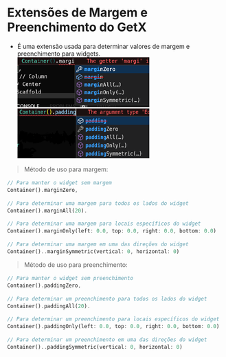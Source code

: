 # Extensões de Margem e Preenchimento do GetX
- É uma extensão usada para determinar valores de margem e preenchimento para widgets.
![](../../Img/margin_extension.png)
![](../../Img/padding_extension.png)

> Método de uso para margem:
```dart
// Para manter o widget sem margem
Container().marginZero,
```
```dart
// Para determinar uma margem para todos os lados do widget
Container().marginAll(20).
```
```dart
// Para determinar uma margem para locais específicos do widget
Container().marginOnly(left: 0.0, top: 0.0, right: 0.0, bottom: 0.0)
```
```dart
// Para determinar uma margem em uma das direções do widget
Container()..marginSymmetric(vertical: 0, horizontal: 0)
```
> Método de uso para preenchimento:
```dart
// Para manter o widget sem preenchimento
Container().paddingZero,
```
```dart
// Para determinar um preenchimento para todos os lados do widget
Container().paddingAll(20).
```
```dart
// Para determinar um preenchimento para locais específicos do widget
Container().paddingOnly(left: 0.0, top: 0.0, right: 0.0, bottom: 0.0)
```
```dart
// Para determinar um preenchimento em uma das direções do widget
Container()..paddingSymmetric(vertical: 0, horizontal: 0)
```
